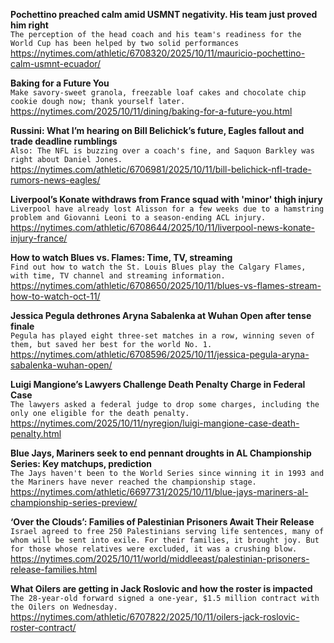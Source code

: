 **Pochettino preached calm amid USMNT negativity. His team just proved him right**\
`The perception of the head coach and his team's readiness for the World Cup has been helped by two solid performances`\
https://nytimes.com/athletic/6708320/2025/10/11/mauricio-pochettino-calm-usmnt-ecuador/

**Baking for a Future You**\
`Make savory-sweet granola, freezable loaf cakes and chocolate chip cookie dough now; thank yourself later.`\
https://nytimes.com/2025/10/11/dining/baking-for-a-future-you.html

**Russini: What I’m hearing on Bill Belichick’s future, Eagles fallout and trade deadline rumblings**\
`Also: The NFL is buzzing over a coach's fine, and Saquon Barkley was right about Daniel Jones.`\
https://nytimes.com/athletic/6706981/2025/10/11/bill-belichick-nfl-trade-rumors-news-eagles/

**Liverpool’s Konate withdraws from France squad with 'minor' thigh injury**\
`Liverpool have already lost Alisson for a few weeks due to a hamstring problem and Giovanni Leoni to a season-ending ACL injury.`\
https://nytimes.com/athletic/6708644/2025/10/11/liverpool-news-konate-injury-france/

**How to watch Blues vs. Flames: Time, TV, streaming**\
`Find out how to watch the St. Louis Blues play the Calgary Flames, with time, TV channel and streaming information.`\
https://nytimes.com/athletic/6708650/2025/10/11/blues-vs-flames-stream-how-to-watch-oct-11/

**Jessica Pegula dethrones Aryna Sabalenka at Wuhan Open after tense finale**\
`Pegula has played eight three-set matches in a row, winning seven of them, but saved her best for the world No. 1.`\
https://nytimes.com/athletic/6708596/2025/10/11/jessica-pegula-aryna-sabalenka-wuhan-open/

**Luigi Mangione’s Lawyers Challenge Death Penalty Charge in Federal Case**\
`The lawyers asked a federal judge to drop some charges, including the only one eligible for the death penalty.`\
https://nytimes.com/2025/10/11/nyregion/luigi-mangione-case-death-penalty.html

**Blue Jays, Mariners seek to end pennant droughts in AL Championship Series: Key matchups, prediction**\
`The Jays haven't been to the World Series since winning it in 1993 and the Mariners have never reached the championship stage.`\
https://nytimes.com/athletic/6697731/2025/10/11/blue-jays-mariners-al-championship-series-preview/

**‘Over the Clouds’: Families of Palestinian Prisoners Await Their Release**\
`Israel agreed to free 250 Palestinians serving life sentences, many of whom will be sent into exile. For their families, it brought joy. But for those whose relatives were excluded, it was a crushing blow.`\
https://nytimes.com/2025/10/11/world/middleeast/palestinian-prisoners-release-families.html

**What Oilers are getting in Jack Roslovic and how the roster is impacted**\
`The 28-year-old forward signed a one-year, $1.5 million contract with the Oilers on Wednesday.`\
https://nytimes.com/athletic/6707822/2025/10/11/oilers-jack-roslovic-roster-contract/

